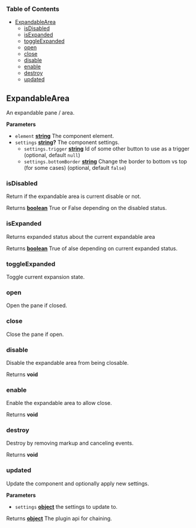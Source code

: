 <!-- Generated by documentation.js. Update this documentation by updating the source code. -->

### Table of Contents

-   [ExpandableArea][1]
    -   [isDisabled][2]
    -   [isExpanded][3]
    -   [toggleExpanded][4]
    -   [open][5]
    -   [close][6]
    -   [disable][7]
    -   [enable][8]
    -   [destroy][9]
    -   [updated][10]

## ExpandableArea

An expandable pane / area.

**Parameters**

-   `element` **[string][11]** The component element.
-   `settings` **[string][11]?** The component settings.
    -   `settings.trigger` **[string][11]** Id of some other button to use as a trigger (optional, default `null`)
    -   `settings.bottomBorder` **[string][11]** Change the border to bottom vs top (for some cases) (optional, default `false`)

### isDisabled

Return if the expandable area is current disable or not.

Returns **[boolean][12]** True or False depending on the disabled status.

### isExpanded

Returns expanded status about the current expandable area

Returns **[boolean][12]** True of alse depending on current expanded status.

### toggleExpanded

Toggle current expansion state.

### open

Open the pane if closed.

### close

Close the pane if open.

### disable

Disable the expandable area from being closable.

Returns **void** 

### enable

Enable the expandable area to allow close.

Returns **void** 

### destroy

Destroy by removing markup and canceling events.

Returns **void** 

### updated

Update the component and optionally apply new settings.

**Parameters**

-   `settings` **[object][13]** the settings to update to.

Returns **[object][13]** The plugin api for chaining.

[1]: #expandablearea

[2]: #isdisabled

[3]: #isexpanded

[4]: #toggleexpanded

[5]: #open

[6]: #close

[7]: #disable

[8]: #enable

[9]: #destroy

[10]: #updated

[11]: https://developer.mozilla.org/docs/Web/JavaScript/Reference/Global_Objects/String

[12]: https://developer.mozilla.org/docs/Web/JavaScript/Reference/Global_Objects/Boolean

[13]: https://developer.mozilla.org/docs/Web/JavaScript/Reference/Global_Objects/Object
